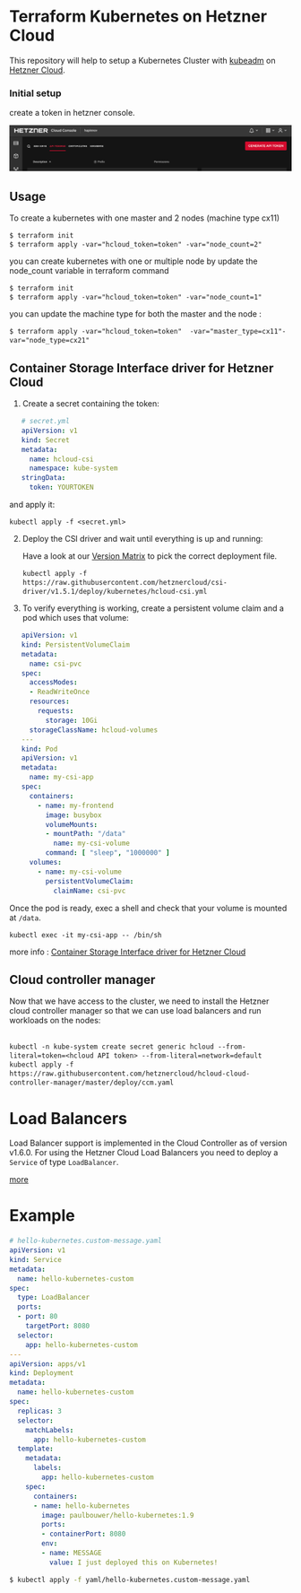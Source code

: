 # Terraform Kubernetes on Hetzner Cloud

This repository will help to setup a Kubernetes Cluster with [kubeadm](https://kubernetes.io/docs/setup/independent/create-cluster-kubeadm/) on [Hetzner Cloud](https://www.hetzner.com/cloud?country=us).

### Initial setup

create a token in hetzner console.

![Hetzner Cloud](docs/token.png)


## Usage

To create a kubernetes with one master and 2 nodes (machine type cx11)

```
$ terraform init
$ terraform apply -var="hcloud_token=token" -var="node_count=2"
```

you can create kubernetes with one or multiple node by update the node_count variable in terraform command

```
$ terraform init
$ terraform apply -var="hcloud_token=token" -var="node_count=1"
```

you can update the machine type for both the master and the node :

```
$ terraform apply -var="hcloud_token=token"  -var="master_type=cx11"-var="node_type=cx21" 
```


## Container Storage Interface driver for Hetzner Cloud


1. Create a secret containing the token:

```yaml
   # secret.yml
   apiVersion: v1
   kind: Secret
   metadata:
     name: hcloud-csi
     namespace: kube-system
   stringData:
     token: YOURTOKEN
   ```

   and apply it:
   ```
   kubectl apply -f <secret.yml>
   ```
   

2. Deploy the CSI driver and wait until everything is up and running:

   Have a look at our [Version Matrix](README.md#versioning-policy) to pick the correct deployment file.
   ```
   kubectl apply -f https://raw.githubusercontent.com/hetznercloud/csi-driver/v1.5.1/deploy/kubernetes/hcloud-csi.yml
   ```


3. To verify everything is working, create a persistent volume claim and a pod
   which uses that volume:
   
```yaml
   apiVersion: v1
   kind: PersistentVolumeClaim
   metadata:
     name: csi-pvc
   spec:
     accessModes:
     - ReadWriteOnce
     resources:
       requests:
         storage: 10Gi
     storageClassName: hcloud-volumes
   ---
   kind: Pod
   apiVersion: v1
   metadata:
     name: my-csi-app
   spec:
     containers:
       - name: my-frontend
         image: busybox
         volumeMounts:
         - mountPath: "/data"
           name: my-csi-volume
         command: [ "sleep", "1000000" ]
     volumes:
       - name: my-csi-volume
         persistentVolumeClaim:
           claimName: csi-pvc
```

   Once the pod is ready, exec a shell and check that your volume is mounted at `/data`.

   ```
   kubectl exec -it my-csi-app -- /bin/sh
   ```
   
more info : [Container Storage Interface driver for Hetzner Cloud](https://github.com/hetznercloud/csi-driver)


## Cloud controller manager 

Now that we have access to the cluster, we need to install the Hetzner cloud controller manager so that we can use load balancers and run workloads on the nodes:

```

kubectl -n kube-system create secret generic hcloud --from-literal=token=<hcloud API token> --from-literal=network=default
kubectl apply -f  https://raw.githubusercontent.com/hetznercloud/hcloud-cloud-controller-manager/master/deploy/ccm.yaml

```

# Load Balancers

Load Balancer support is implemented in the Cloud Controller as of
version v1.6.0. For using the Hetzner Cloud Load Balancers you need to
deploy a `Service` of type `LoadBalancer`.
 
[more](https://github.com/hetznercloud/hcloud-cloud-controller-manager/blob/master/docs/load_balancers.md)

# Example 

```yaml
# hello-kubernetes.custom-message.yaml
apiVersion: v1
kind: Service
metadata:
  name: hello-kubernetes-custom
spec:
  type: LoadBalancer
  ports:
  - port: 80
    targetPort: 8080
  selector:
    app: hello-kubernetes-custom
---
apiVersion: apps/v1
kind: Deployment
metadata:
  name: hello-kubernetes-custom
spec:
  replicas: 3
  selector:
    matchLabels:
      app: hello-kubernetes-custom
  template:
    metadata:
      labels:
        app: hello-kubernetes-custom
    spec:
      containers:
      - name: hello-kubernetes
        image: paulbouwer/hello-kubernetes:1.9
        ports:
        - containerPort: 8080
        env:
        - name: MESSAGE
          value: I just deployed this on Kubernetes!
```

```bash
$ kubectl apply -f yaml/hello-kubernetes.custom-message.yaml
```
